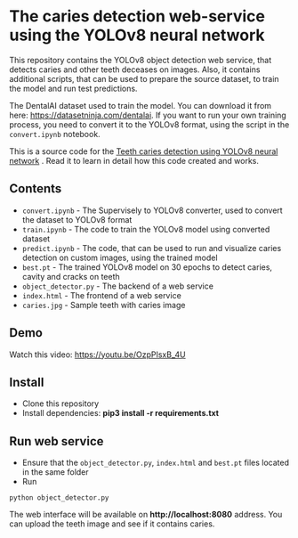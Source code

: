 # The caries detection web-service using the YOLOv8 neural network

This repository contains the YOLOv8 object detection web service, that detects caries and other teeth deceases on images. Also, it contains additional scripts, that can be used to prepare the source dataset, to train the model and run test predictions.

The DentalAI dataset used to train the model. You can download it from here: https://datasetninja.com/dentalai. If you want to run your own training process, you need to convert it to the YOLOv8 format, using the script in the `convert.ipynb` notebook.

This is a source code for the [Teeth caries detection using YOLOv8 neural network]() . Read it to learn in detail how this code created and works.

## Contents

* `convert.ipynb` - The Supervisely to YOLOv8 converter, used to convert the dataset to YOLOv8 format
* `train.ipynb` - The code to train the YOLOv8 model using converted dataset
* `predict.ipynb` - The code, that can be used to run and visualize caries detection on custom images, using the trained model
* `best.pt` - The trained YOLOv8 model on 30 epochs to detect caries, cavity and cracks on teeth
* `object_detector.py` - The backend of a web service
* `index.html` - The frontend of a web service
* `caries.jpg` - Sample teeth with caries image

## Demo

Watch this video: https://youtu.be/OzpPIsxB_4U

## Install

* Clone this repository
* Install dependencies: **pip3 install -r requirements.txt**

## Run web service

* Ensure that the `object_detector.py`, `index.html` and `best.pt` files located in the same folder
* Run

```
python object_detector.py
```

The web interface will be available on **http://localhost:8080** address. You can upload the teeth image and see if it contains caries.

